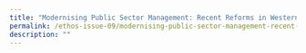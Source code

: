 ```yaml
---
title: "Modernising Public Sector Management: Recent Reforms in Western Australia"
permalink: /ethos-issue-09/modernising-public-sector-management-recent-reforms-in-western-australia/
description: ""
---
```

